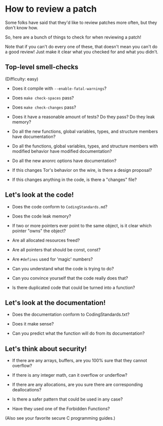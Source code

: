 # How to review a patch

Some folks have said that they'd like to review patches more often, but they
don't know how.

So, here are a bunch of things to check for when reviewing a patch!

Note that if you can't do every one of these, that doesn't mean you can't do
a good review!  Just make it clear what you checked for and what you didn't.

## Top-level smell-checks

(Difficulty: easy)

- Does it compile with `--enable-fatal-warnings`?

- Does `make check-spaces` pass?

- Does `make check-changes` pass?

- Does it have a reasonable amount of tests?  Do they pass?  Do they leak
  memory?

- Do all the new functions, global variables, types, and structure members have
 documentation?

- Do all the functions, global variables, types, and structure members with
  modified behavior have modified documentation?

- Do all the new anonrc options have documentation?

- If this changes Tor's behavior on the wire, is there a design proposal?

- If this changes anything in the code, is there a "changes" file?


## Let's look at the code!

- Does the code conform to `CodingStandards.md`?

- Does the code leak memory?

- If two or more pointers ever point to the same object, is it clear which
  pointer "owns" the object?

- Are all allocated resources freed?

- Are all pointers that should be const, const?

- Are `#defines` used for 'magic' numbers?

- Can you understand what the code is trying to do?

- Can you convince yourself that the code really does that?

- Is there duplicated code that could be turned into a function?


## Let's look at the documentation!

- Does the documentation conform to CodingStandards.txt?

- Does it make sense?

- Can you predict what the function will do from its documentation?


## Let's think about security!

- If there are any arrays, buffers, are you 100% sure that they cannot
  overflow?

- If there is any integer math, can it overflow or underflow?

- If there are any allocations, are you sure there are corresponding
  deallocations?

- Is there a safer pattern that could be used in any case?

- Have they used one of the Forbidden Functions?

(Also see your favorite secure C programming guides.)
